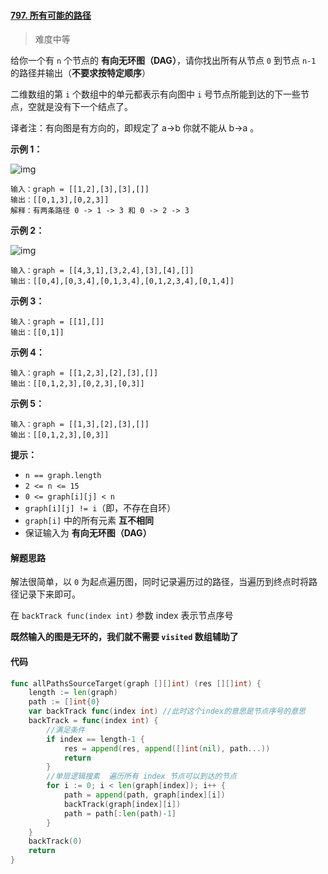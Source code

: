 #### [797. 所有可能的路径](https://leetcode-cn.com/problems/all-paths-from-source-to-target/)

> 难度中等

给你一个有 `n` 个节点的 **有向无环图（DAG）**，请你找出所有从节点 `0` 到节点 `n-1` 的路径并输出（**不要求按特定顺序**）

二维数组的第 `i` 个数组中的单元都表示有向图中 `i` 号节点所能到达的下一些节点，空就是没有下一个结点了。

译者注：有向图是有方向的，即规定了 a→b 你就不能从 b→a 。

 

**示例 1：**

![img](https://assets.leetcode.com/uploads/2020/09/28/all_1.jpg)

```
输入：graph = [[1,2],[3],[3],[]]
输出：[[0,1,3],[0,2,3]]
解释：有两条路径 0 -> 1 -> 3 和 0 -> 2 -> 3
```

**示例 2：**

![img](https://assets.leetcode.com/uploads/2020/09/28/all_2.jpg)

```
输入：graph = [[4,3,1],[3,2,4],[3],[4],[]]
输出：[[0,4],[0,3,4],[0,1,3,4],[0,1,2,3,4],[0,1,4]]
```

**示例 3：**

```
输入：graph = [[1],[]]
输出：[[0,1]]
```

**示例 4：**

```
输入：graph = [[1,2,3],[2],[3],[]]
输出：[[0,1,2,3],[0,2,3],[0,3]]
```

**示例 5：**

```
输入：graph = [[1,3],[2],[3],[]]
输出：[[0,1,2,3],[0,3]]
```

**提示：**

- `n == graph.length`
- `2 <= n <= 15`
- `0 <= graph[i][j] < n`
- `graph[i][j] != i`（即，不存在自环）
- `graph[i]` 中的所有元素 **互不相同**
- 保证输入为 **有向无环图（DAG）**

#### 解题思路

解法很简单，以 `0` 为起点遍历图，同时记录遍历过的路径，当遍历到终点时将路径记录下来即可。

在  `backTrack func(index int)`   参数 index 表示节点序号

**既然输入的图是无环的，我们就不需要 `visited` 数组辅助了**

#### 代码

```go
func allPathsSourceTarget(graph [][]int) (res [][]int) {
	length := len(graph)
    path := []int{0}
	var backTrack func(index int) //此时这个index的意思是节点序号的意思
	backTrack = func(index int) {
		//满足条件
		if index == length-1 {
			res = append(res, append([]int(nil), path...))
			return
		}
		//单层逻辑搜素  遍历所有 index 节点可以到达的节点
		for i := 0; i < len(graph[index]); i++ {
			path = append(path, graph[index][i])
			backTrack(graph[index][i])
			path = path[:len(path)-1]
		}
	}
	backTrack(0)
	return
}
```

